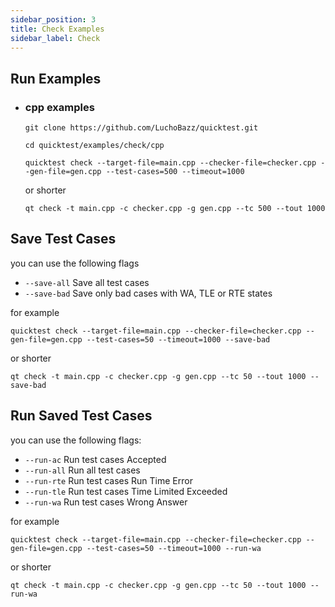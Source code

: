 ```yaml
---
sidebar_position: 3
title: Check Examples
sidebar_label: Check
---
```


## Run Examples

* ### cpp examples
    ```shell
    git clone https://github.com/LuchoBazz/quicktest.git

    cd quicktest/examples/check/cpp
    ```

    ```shell
    quicktest check --target-file=main.cpp --checker-file=checker.cpp --gen-file=gen.cpp --test-cases=500 --timeout=1000
    ```

    or shorter

    ```shell
    qt check -t main.cpp -c checker.cpp -g gen.cpp --tc 500 --tout 1000
    ```

## Save Test Cases

you can use the following flags
* `--save-all`   Save all test cases
* `--save-bad`   Save only bad cases with WA, TLE or RTE states

for example

```shell
quicktest check --target-file=main.cpp --checker-file=checker.cpp --gen-file=gen.cpp --test-cases=50 --timeout=1000 --save-bad
```

or shorter

```shell
qt check -t main.cpp -c checker.cpp -g gen.cpp --tc 50 --tout 1000 --save-bad
```

## Run Saved Test Cases

you can use the following flags:

* `--run-ac`     Run test cases Accepted
* `--run-all`    Run all test cases
* `--run-rte`    Run test cases Run Time Error
* `--run-tle`    Run test cases Time Limited Exceeded
* `--run-wa`     Run test cases Wrong Answer

for example

```shell
quicktest check --target-file=main.cpp --checker-file=checker.cpp --gen-file=gen.cpp --test-cases=50 --timeout=1000 --run-wa
```
or shorter

```shell
qt check -t main.cpp -c checker.cpp -g gen.cpp --tc 50 --tout 1000 --run-wa
```